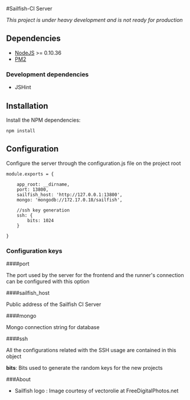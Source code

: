 #Sailfish-CI Server

*This project is under heavy development and is not ready for production*

## Dependencies

* [NodeJS](https://nodejs.org/) >= 0.10.36
* [PM2](https://github.com/Unitech/PM2)

### Development dependencies

* JSHint

## Installation

Install the NPM dependencies:

    npm install
   
## Configuration
    
Configure the server through the configuration.js file on the project root

    module.exports = {
    
        app_root: __dirname,
        port: 13800,
        sailfish_host: 'http://127.0.0.1:13800',
        mongo: 'mongodb://172.17.0.18/sailfish',
        
        //ssh key generation
        ssh: {
            bits: 1024
        }
    
    }
    
### Configuration keys
    
####port

The port used by the server for the frontend and the runner's connection can be configured with this option

####sailfish_host

Public address of the Sailfish CI Server

####mongo

Mongo connection string for database

####ssh

All the configurations related with the SSH usage are contained in this object

**bits**: Bits used to generate the random keys for the new projects

###About
* Sailfish logo : Image courtesy of vectorolie at FreeDigitalPhotos.net
